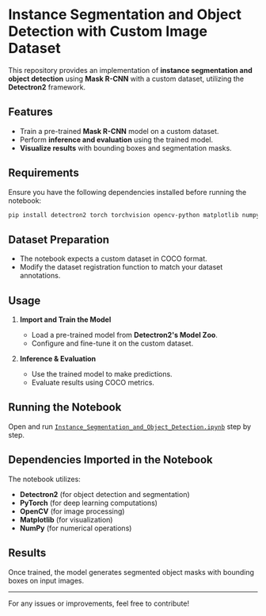 # Instance Segmentation and Object Detection with Custom Image Dataset

This repository provides an implementation of **instance segmentation and object detection** using **Mask R-CNN** with a custom dataset, utilizing the **Detectron2** framework.

## Features
- Train a pre-trained **Mask R-CNN** model on a custom dataset.
- Perform **inference and evaluation** using the trained model.
- **Visualize results** with bounding boxes and segmentation masks.

## Requirements
Ensure you have the following dependencies installed before running the notebook:
```bash
pip install detectron2 torch torchvision opencv-python matplotlib numpy
```

## Dataset Preparation
- The notebook expects a custom dataset in COCO format.
- Modify the dataset registration function to match your dataset annotations.

## Usage

1. **Import and Train the Model**
   - Load a pre-trained model from **Detectron2's Model Zoo**.
   - Configure and fine-tune it on the custom dataset.

2. **Inference & Evaluation**
   - Use the trained model to make predictions.
   - Evaluate results using COCO metrics.

## Running the Notebook
Open and run [`Instance_Segmentation_and_Object_Detection.ipynb`](Instance_Segmentation_and_Object_Detection.ipynb) step by step.

## Dependencies Imported in the Notebook
The notebook utilizes:
- **Detectron2** (for object detection and segmentation)
- **PyTorch** (for deep learning computations)
- **OpenCV** (for image processing)
- **Matplotlib** (for visualization)
- **NumPy** (for numerical operations)

## Results
Once trained, the model generates segmented object masks with bounding boxes on input images.

---
  
For any issues or improvements, feel free to contribute!

